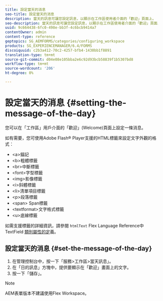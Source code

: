 ```yaml
---
title: 設定當天的消息
seo-title: 設定當天的消息
description: 當天的訊息可讓您設定訊息，以顯示在工作區使用者介面的「歡迎」頁面上。
seo-description: 當天的訊息可讓您設定訊息，以顯示在工作區使用者介面的「歡迎」頁面上。
uuid: 9c664438-6fc0-498e-bb3f-4c6bcb9414a7
contentOwner: admin
content-type: reference
geptopics: SG_AEMFORMS/categories/configuring_workspace
products: SG_EXPERIENCEMANAGER/6.4/FORMS
discoiquuid: c2b3a412-70c2-4257-bfb4-1430bb1f8891
translation-type: tm+mt
source-git-commit: d04e08e105bba2e6c92d93bcb58839f1b5307bd8
workflow-type: tm+mt
source-wordcount: '206'
ht-degree: 0%

---
```



# 設定當天的消息 {#setting-the-message-of-the-day}

您可以在「工作區」用戶介面的「歡迎」(Welcome)頁面上設定一條消息。

如有需要，您可使用Adobe Flash® Player支援的HTML標籤來設定文字外觀的格式：

* &lt;a>錨記
* &lt;b>粗體標籤
* &lt;br>中斷標籤
* &lt;font>字型標籤
* &lt;img>影像標籤
* &lt;i>斜體標籤
* &lt;li>清單項目標籤
* &lt;p>段落標籤
* &lt;span> Span標籤
* &lt;textformat>文字格式標籤
* &lt;u>底線標籤

如需支援標籤的詳細資訊，請參閱 `htmlText` Flex Language Reference中TextField [類別屬性的定](https://www.adobe.com/support/documentation/en/flex/)義。

## 設定當天的消息 {#set-the-message-of-the-day}

1. 在管理控制台中，按一下「服務>工作區>當天訊息」。
1. 在「日的訊息」方塊中，提供要顯示在「歡迎」畫面上的文字。
1. 按一下「儲存」。

>[!NOTE]
>
>AEM表單版本不建議使用Flex Workspace。


